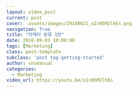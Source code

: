 ```yaml
---
layout: video_post
current: post
cover:  assets/images/20180821_oIcW5M2lhEs.png
navigation: True
title: "마케터 분류 1탄"
date: 2018-09-03 10:00:00
tags: [Marketing]
class: post-template
subclass: 'post tag-getting-started'
author: snsmanual
categories:
  - Marketing
video_url: https://youtu.be/oIcW5M2lhEs
---
```

